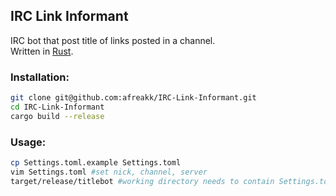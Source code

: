 ## IRC Link Informant
IRC bot that post title of links posted in a channel.   
Written in [Rust](https://www.rust-lang.org/).
### Installation:
```sh
git clone git@github.com:afreakk/IRC-Link-Informant.git
cd IRC-Link-Informant
cargo build --release
```

### Usage:
```sh
cp Settings.toml.example Settings.toml
vim Settings.toml #set nick, channel, server
target/release/titlebot #working directory needs to contain Settings.toml
```
